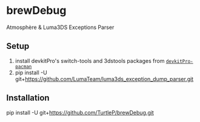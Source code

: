 # brewDebug
Atmosphère &amp; Luma3DS Exceptions Parser

## Setup
1. install devkitPro's switch-tools and 3dstools packages from [`devkitPro-pacman`](https://devkitpro.org/wiki/devkitPro_pacman)
2. pip install -U git+https://github.com/LumaTeam/luma3ds_exception_dump_parser.git

## Installation
pip install -U git+https://github.com/TurtleP/brewDebug.git
